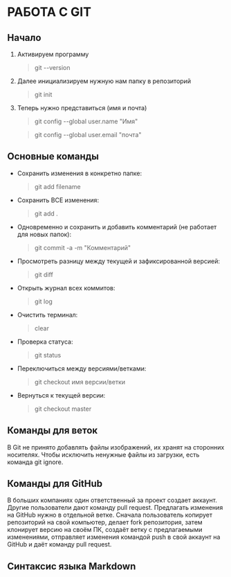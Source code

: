 # РАБОТА С GIT

## Начало

1. Активируем программу
    >git --version
2. Далее инициализируем нужную нам папку в репозиторий
    >git init
3. Теперь нужно представиться (имя и почта)
    >git config --global user.name "Имя"

    >git config --global user.email "почта"

## Основные команды

* Сохранить изменения в конкретно папке:
    >git add filename
* Сохранить ВСЕ изменения:
    >git add .
* Одновременно и сохранить и добавить комментарий (не работает для новых папок):
    >git commit -a -m "Комментарий"
* Просмотреть разницу между текущей и зафиксированной версией:
    >git diff
* Открыть журнал всех коммитов:
    >git log
* Очистить терминал:
    >clear
* Проверка статуса:
    >git status
* Переключиться между версиями/ветками:
    >git checkout имя версии/ветки
* Вернуться к текущей версии:
    >git checkout master

## Команды для веток

В Git не принято добавлять файлы
изображений, их хранят на сторонних
носителях. Чтобы исключить ненужные файлы
из загрузки, есть команда git ignore.

## Команды для GitHub

В больших компаниях один ответственный за проект создает аккаунт. Другие пользователи дают
команду pull request. Предлагать изменения на GitHub нужно в отдельной ветке. Сначала
пользователь копирует репозиторий на свой компьютер, делает fork репозитория, затем
клонирует версию на своём ПК, создаёт ветку с предлагаемыми изменениями, отправляет
изменения командой push в свой аккаунт на GitHub и даёт команду pull request. 

## Синтаксис языка Markdown
